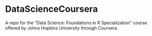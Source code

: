 # DataScienceCoursera
A repo for the "Data Science: Foundations in R Specialization" course offered by Johns Hopkins University through Coursera.
